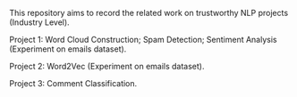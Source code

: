
This repository aims to record the related work on trustworthy NLP projects (Industry Level).

Project 1: Word Cloud Construction; Spam Detection; Sentiment Analysis (Experiment on emails dataset).

Project 2: Word2Vec (Experiment on emails dataset). 

Project 3: Comment Classification.
